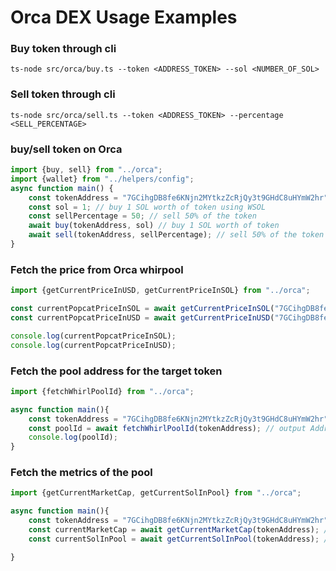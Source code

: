 # Orca DEX Usage Examples

### Buy token through cli
`
ts-node src/orca/buy.ts --token <ADDRESS_TOKEN> --sol <NUMBER_OF_SOL>
`

### Sell token through cli
`
ts-node src/orca/sell.ts --token <ADDRESS_TOKEN> --percentage <SELL_PERCENTAGE>
`
### buy/sell token on Orca
```typescript
import {buy, sell} from "../orca";
import {wallet} from "../helpers/config";
async function main() {
    const tokenAddress = "7GCihgDB8fe6KNjn2MYtkzZcRjQy3t9GHdC8uHYmW2hr";
    const sol = 1; // buy 1 SOL worth of token using WSOL
    const sellPercentage = 50; // sell 50% of the token
    await buy(tokenAddress, sol) // buy 1 SOL worth of token
    await sell(tokenAddress, sellPercentage); // sell 50% of the token
}
```

### Fetch the price from Orca whirpool
```typescript
import {getCurrentPriceInUSD, getCurrentPriceInSOL} from "../orca";

const currentPopcatPriceInSOL = await getCurrentPriceInSOL("7GCihgDB8fe6KNjn2MYtkzZcRjQy3t9GHdC8uHYmW2hr");
const currentPopcatPriceInUSD = await getCurrentPriceInUSD("7GCihgDB8fe6KNjn2MYtkzZcRjQy3t9GHdC8uHYmW2hr");

console.log(currentPopcatPriceInSOL);
console.log(currentPopcatPriceInUSD);
```

### Fetch the pool address for the target token
```typescript
import {fetchWhirlPoolId} from "../orca";

async function main(){
    const tokenAddress = "7GCihgDB8fe6KNjn2MYtkzZcRjQy3t9GHdC8uHYmW2hr";
    const poolId = await fetchWhirlPoolId(tokenAddress); // output Address: POPCAT/WSOL or WSOL/
    console.log(poolId);
}
```

### Fetch the metrics of the pool
```typescript
import {getCurrentMarketCap, getCurrentSolInPool} from "../orca";

async function main(){
    const tokenAddress = "7GCihgDB8fe6KNjn2MYtkzZcRjQy3t9GHdC8uHYmW2hr";
    const currentMarketCap = await getCurrentMarketCap(tokenAddress); // to get the current market cap of the token
    const currentSolInPool = await getCurrentSolInPool(tokenAddress); // to get the current number of SOL in the pool

}
```


